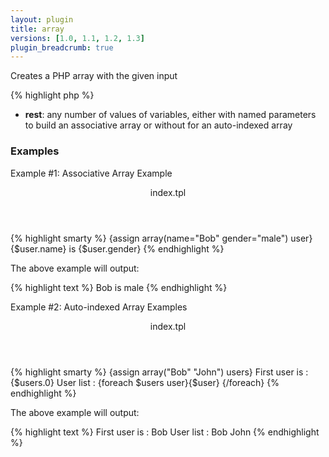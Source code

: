 ```yaml
---
layout: plugin
title: array
versions: [1.0, 1.1, 1.2, 1.3]
plugin_breadcrumb: true
---
```


Creates a PHP array with the given input
<div class="code-box">
{% highlight php %}
<?php
array(array $rest)
{% endhighlight %}
</div>

* **rest**: any number of values of variables, either with named parameters to build an associative array or without for an auto-indexed array

### Examples
Example #1: Associative Array Example
<div class="code-box">
<header>index.tpl</header>
{% highlight smarty %}
{assign array(name="Bob" gender="male") user}
{$user.name} is {$user.gender}
{% endhighlight %}
</div>

The above example will output:
<div class="code-box">
{% highlight text %}
Bob is male
{% endhighlight %}
</div>


Example #2: Auto-indexed Array Examples
<div class="code-box">
<header>index.tpl</header>
{% highlight smarty %}
{assign array("Bob" "John") users}
First user is : {$users.0}
User list : {foreach $users user}{$user} {/foreach}
{% endhighlight %}
</div>

The above example will output:
<div class="code-box">
{% highlight text %}
First user is : Bob
User list : Bob John
{% endhighlight %}
</div>